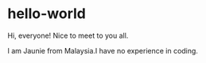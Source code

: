 # hello-world

Hi, everyone! Nice to meet to you all.

I am Jaunie from Malaysia.I have no experience in coding.
